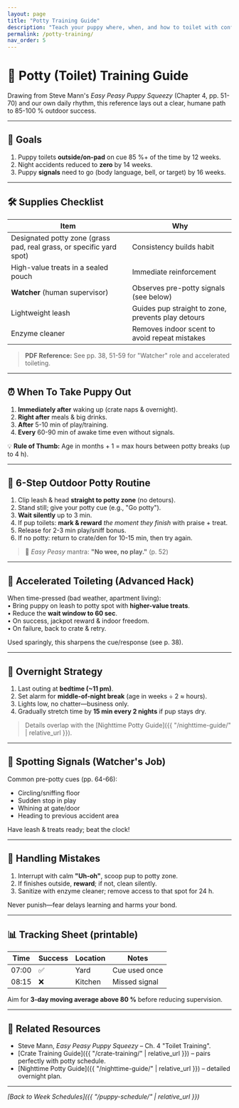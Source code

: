 ```yaml
---
layout: page
title: "Potty Training Guide"
description: "Teach your puppy where, when, and how to toilet with confidence"
permalink: /potty-training/
nav_order: 5
---
```


# 🚽 Potty (Toilet) Training Guide

Drawing from Steve Mann's *Easy Peasy Puppy Squeezy* (Chapter 4, pp. 51-70) and our own daily rhythm, this reference lays out a clear, humane path to 85-100 % outdoor success.

---
## 🎯 Goals

1. Puppy toilets **outside/on-pad** on cue 85 %+ of the time by 12 weeks.  
2. Night accidents reduced to **zero** by 14 weeks.  
3. Puppy **signals** need to go (body language, bell, or target) by 16 weeks.

---
## 🛠️ Supplies Checklist

| Item | Why |
|------|-----|
| Designated potty zone (grass pad, real grass, or specific yard spot) | Consistency builds habit |
| High-value treats in a sealed pouch | Immediate reinforcement |
| **Watcher** (human supervisor) | Observes pre-potty signals (see below) |
| Lightweight leash | Guides pup straight to zone, prevents play detours |
| Enzyme cleaner | Removes indoor scent to avoid repeat mistakes |

> **PDF Reference:** See pp. 38, 51-59 for "Watcher" role and accelerated toileting.

---
## ⏰ When To Take Puppy Out

1. **Immediately after** waking up (crate naps & overnight).  
2. **Right after** meals & big drinks.  
3. **After** 5-10 min of play/training.  
4. **Every** 60-90 min of awake time even without signals.

💡 **Rule of Thumb:** Age in months + 1 = max hours between potty breaks (up to 4 h).

---
## 🐾 6-Step Outdoor Potty Routine

1. Clip leash & head **straight to potty zone** (no detours).  
2. Stand still; give your potty cue (e.g., "Go potty").  
3. **Wait silently** up to 3 min.  
4. If pup toilets: **mark & reward** *the moment they finish* with praise + treat.  
5. Release for 2-3 min play/sniff bonus.  
6. If no potty: return to crate/den for 10-15 min, then try again.

> 📖 *Easy Peasy* mantra: **"No wee, no play."** (p. 52)

---
## 🏃 Accelerated Toileting (Advanced Hack)

When time-pressed (bad weather, apartment living):  
• Bring puppy on leash to potty spot with **higher-value treats**.  
• Reduce the **wait window to 60 sec**.  
• On success, jackpot reward & indoor freedom.  
• On failure, back to crate & retry.  

Used sparingly, this sharpens the cue/response (see p. 38).

---
## 🌙 Overnight Strategy

1. Last outing at **bedtime (~11 pm)**.  
2. Set alarm for **middle-of-night break** (age in weeks ÷ 2 ≈ hours).  
3. Lights low, no chatter—business only.  
4. Gradually stretch time by **15 min every 2 nights** if pup stays dry.  

> Details overlap with the [Nighttime Potty Guide]({{ "/nighttime-guide/" | relative_url }}).

---
## 👀 Spotting Signals (Watcher's Job)

Common pre-potty cues (pp. 64-66):

- Circling/sniffing floor
- Sudden stop in play
- Whining at gate/door
- Heading to previous accident area

Have leash & treats ready; beat the clock!

---
## 🧹 Handling Mistakes

1. Interrupt with calm **"Uh-oh"**, scoop pup to potty zone.  
2. If finishes outside, **reward**; if not, clean silently.  
3. Sanitize with enzyme cleaner; remove access to that spot for 24 h.

Never punish—fear delays learning and harms your bond.

---
## 📊 Tracking Sheet (printable)

| Time | Success | Location | Notes |
|------|---------|----------|-------|
| 07:00 | ✅ | Yard | Cue used once |
| 08:15 | ❌ | Kitchen | Missed signal |

Aim for **3-day moving average above 80 %** before reducing supervision.

---
## 🔗 Related Resources

* Steve Mann, *Easy Peasy Puppy Squeezy* – Ch. 4 "Toilet Training".  
* [Crate Training Guide]({{ "/crate-training/" | relative_url }}) – pairs perfectly with potty schedule.  
* [Nighttime Potty Guide]({{ "/nighttime-guide/" | relative_url }}) – detailed overnight plan.

---
*[Back to Week Schedules]({{ "/puppy-schedule/" | relative_url }})* 